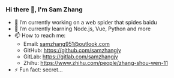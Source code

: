 ### Hi there 👋, I'm Sam Zhang

- 🔭 I’m currently working on a web spider that spides baidu
- 🌱 I’m currently learning Node.js, Vue, Python and more
- 📫 How to reach me:
  - Email: samzhang951@outlook.com
  - GitHub: <https://github.com/samzhangjy>
  - GitLab: <https://gitlab.com/samzhangjy>
  - Zhihu: <https://www.zhihu.com/people/zhang-shou-wen-11>
- ⚡ Fun fact: secret...
